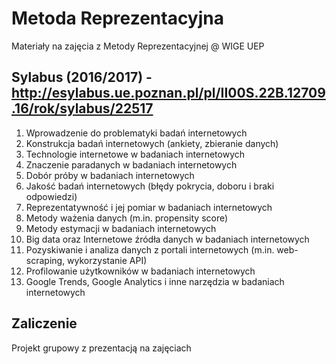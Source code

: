 # Metoda Reprezentacyjna
Materiały na zajęcia z Metody Reprezentacyjnej @ WIGE UEP

## Sylabus (2016/2017) - http://esylabus.ue.poznan.pl/pl/II00S.22B.12709.16/rok/sylabus/22517

1.	Wprowadzenie do problematyki badań internetowych	
2.	Konstrukcja badań internetowych (ankiety, zbieranie danych)	
3.	Technologie internetowe w badaniach internetowych	
4.	Znaczenie paradanych w badaniach internetowych	
5.	Dobór próby w badaniach internetowych	
6.	Jakość badań internetowych (błędy pokrycia, doboru i braki odpowiedzi)	
7.	Reprezentatywność i jej pomiar w badaniach internetowych	
8.	Metody ważenia danych (m.in. propensity score)	
9.	Metody estymacji w badaniach internetowych	
10.	Big data oraz Internetowe źródła danych w badaniach internetowych	
11.	Pozyskiwanie i analiza danych z portali internetowych (m.in. web-scraping, wykorzystanie API)	
12.	Profilowanie użytkowników w badaniach internetowych	
13.	Google Trends, Google Analytics i inne narzędzia w badaniach internetowych

## Zaliczenie

Projekt grupowy z prezentacją na zajęciach

